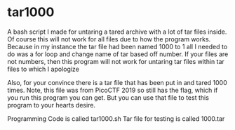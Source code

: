# tar1000
A bash script I made for untaring a tared archive with a lot of tar files inside.
Of course this will not work for all files due to how the program works. Because in my instance the tar file had been named 1000 to 1 all I needed to do was a  for loop and change name of tar based off number. If your files are not numbers, then this program will not work for untaring tar files within tar files to which I apologize

Also, for your convince there is a tar file that has been put in and tared 1000 times. Note, this file was from PicoCTF 2019 so still has the flag, which if you run this program you can get. But you can use that file to test this program to your hearts desire.

Programming Code is called tar1000.sh
Tar file for testing is called 1000.tar 
